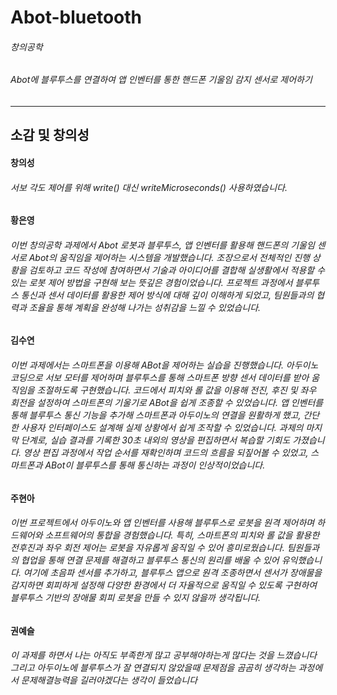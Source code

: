# Abot-bluetooth
###### 창의공학
###### Abot에 블루투스를 연결하여 앱 인벤터를 통한 핸드폰 기울임 감지 센서로 제어하기 
    
* * *
## 소감 및 창의성
#### 창의성
###### 서보 각도 제어를 위해 write() 대신 writeMicroseconds() 사용하였습니다.

#### 황은영
###### 이번 창의공학 과제에서 Abot 로봇과 블루투스, 앱 인벤터를 활용해 핸드폰의 기울임 센서로 Abot의 움직임을 제어하는 시스템을 개발했습니다. 조장으로서 전체적인 진행 상황을 검토하고 코드 작성에 참여하면서 기술과 아이디어를 결합해 실생활에서 적용할 수 있는 로봇 제어 방법을 구현해 보는 뜻깊은 경험이었습니다. 프로젝트 과정에서 블루투스 통신과 센서 데이터를 활용한 제어 방식에 대해 깊이 이해하게 되었고, 팀원들과의 협력과 조율을 통해 계획을 완성해 나가는 성취감을 느낄 수 있었습니다.

#### 김수연
###### 이번 과제에서는 스마트폰을 이용해 ABot을 제어하는 실습을 진행했습니다. 아두이노 코딩으로 서보 모터를 제어하며 블루투스를 통해 스마트폰 방향 센서 데이터를 받아 움직임을 조절하도록 구현했습니다. 코드에서 피치와 롤 값을 이용해 전진, 후진 및 좌우 회전을 설정하여 스마트폰의 기울기로 ABot을 쉽게 조종할 수 있었습니다. 앱 인벤터를 통해 블루투스 통신 기능을 추가해 스마트폰과 아두이노의 연결을 원활하게 했고, 간단한 사용자 인터페이스도 설계해 실제 상황에서 쉽게 조작할 수 있었습니다. 과제의 마지막 단계로, 실습 결과를 기록한 30초 내외의 영상을 편집하면서 복습할 기회도 가졌습니다. 영상 편집 과정에서 작업 순서를 재확인하며 코드의 흐름을 되짚어볼 수 있었고, 스마트폰과 ABot이 블루투스를 통해 통신하는 과정이 인상적이었습니다.

#### 주현아
###### 이번 프로젝트에서 아두이노와 앱 인벤터를 사용해 블루투스로 로봇을 원격 제어하며 하드웨어와 소프트웨어의 통합을 경험했습니다. 특히, 스마트폰의 피치와 롤 값을 활용한 전후진과 좌우 회전 제어는 로봇을 자유롭게 움직일 수 있어 흥미로웠습니다. 팀원들과의 협업을 통해 연결 문제를 해결하고 블루투스 통신의 원리를 배울 수 있어 유익했습니다. 여기에 초음파 센서를 추가하고, 블루투스 앱으로 원격 조종하면서 센서가 장애물을 감지하면 회피하게 설정해 다양한 환경에서 더 자율적으로 움직일 수 있도록 구현하여 블루투스 기반의 장애물 회피 로봇을 만들 수 있지 않을까 생각됩니다.

#### 권예슬
###### 이 과제를 하면서 나는 아직도 부족한게 많고 공부해야하는게 많다는 것을 느꼈습니다 그리고 아두이노에 블루투스가 잘 연결되지 않았을때 문제점을 곰곰히 생각하는 과정에서 문제해결능력을 길러야겠다는 생각이 들었습니다 

